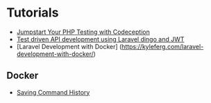 # Tutorials

- [Jumpstart Your PHP Testing with Codeception](https://www.toptal.com/php/php-testing-with-codeception)
- [Test driven API development using Laravel dingo and JWT](https://dotdev.co/test-driven-api-development-using-laravel-dingo-and-jwt-with-documentation-ae4014260148)
- [Laravel Development with Docker] (https://kyleferg.com/laravel-development-with-docker/)


## Docker
- [Saving Command History](https://shippingdocker.com/blog/saving-command-history)

